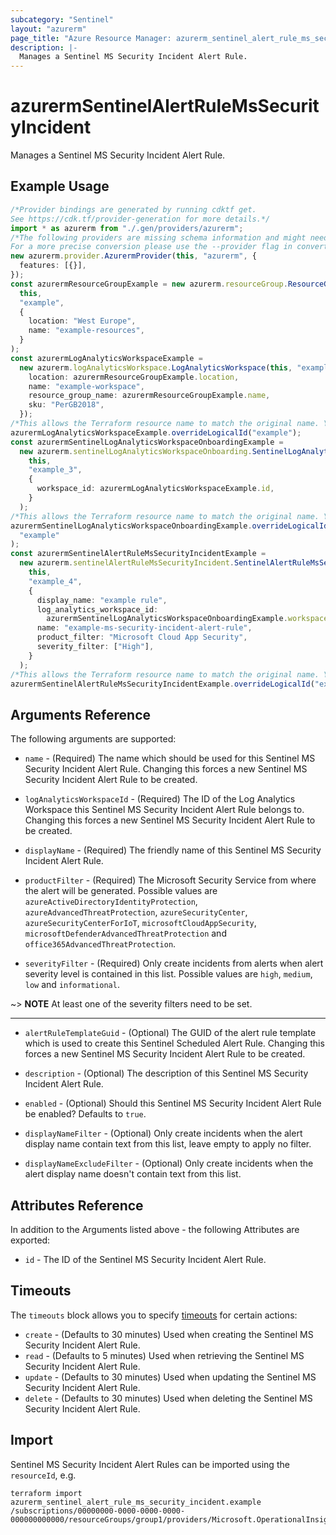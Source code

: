 ```yaml
---
subcategory: "Sentinel"
layout: "azurerm"
page_title: "Azure Resource Manager: azurerm_sentinel_alert_rule_ms_security_incident"
description: |-
  Manages a Sentinel MS Security Incident Alert Rule.
---
```


# azurermSentinelAlertRuleMsSecurityIncident

Manages a Sentinel MS Security Incident Alert Rule.

## Example Usage

```typescript
/*Provider bindings are generated by running cdktf get.
See https://cdk.tf/provider-generation for more details.*/
import * as azurerm from "./.gen/providers/azurerm";
/*The following providers are missing schema information and might need manual adjustments to synthesize correctly: azurerm.
For a more precise conversion please use the --provider flag in convert.*/
new azurerm.provider.AzurermProvider(this, "azurerm", {
  features: [{}],
});
const azurermResourceGroupExample = new azurerm.resourceGroup.ResourceGroup(
  this,
  "example",
  {
    location: "West Europe",
    name: "example-resources",
  }
);
const azurermLogAnalyticsWorkspaceExample =
  new azurerm.logAnalyticsWorkspace.LogAnalyticsWorkspace(this, "example_2", {
    location: azurermResourceGroupExample.location,
    name: "example-workspace",
    resource_group_name: azurermResourceGroupExample.name,
    sku: "PerGB2018",
  });
/*This allows the Terraform resource name to match the original name. You can remove the call if you don't need them to match.*/
azurermLogAnalyticsWorkspaceExample.overrideLogicalId("example");
const azurermSentinelLogAnalyticsWorkspaceOnboardingExample =
  new azurerm.sentinelLogAnalyticsWorkspaceOnboarding.SentinelLogAnalyticsWorkspaceOnboarding(
    this,
    "example_3",
    {
      workspace_id: azurermLogAnalyticsWorkspaceExample.id,
    }
  );
/*This allows the Terraform resource name to match the original name. You can remove the call if you don't need them to match.*/
azurermSentinelLogAnalyticsWorkspaceOnboardingExample.overrideLogicalId(
  "example"
);
const azurermSentinelAlertRuleMsSecurityIncidentExample =
  new azurerm.sentinelAlertRuleMsSecurityIncident.SentinelAlertRuleMsSecurityIncident(
    this,
    "example_4",
    {
      display_name: "example rule",
      log_analytics_workspace_id:
        azurermSentinelLogAnalyticsWorkspaceOnboardingExample.workspaceId,
      name: "example-ms-security-incident-alert-rule",
      product_filter: "Microsoft Cloud App Security",
      severity_filter: ["High"],
    }
  );
/*This allows the Terraform resource name to match the original name. You can remove the call if you don't need them to match.*/
azurermSentinelAlertRuleMsSecurityIncidentExample.overrideLogicalId("example");

```

## Arguments Reference

The following arguments are supported:

*   `name` - (Required) The name which should be used for this Sentinel MS Security Incident Alert Rule. Changing this forces a new Sentinel MS Security Incident Alert Rule to be created.

*   `logAnalyticsWorkspaceId` - (Required) The ID of the Log Analytics Workspace this Sentinel MS Security Incident Alert Rule belongs to. Changing this forces a new Sentinel MS Security Incident Alert Rule to be created.

*   `displayName` - (Required) The friendly name of this Sentinel MS Security Incident Alert Rule.

*   `productFilter` - (Required) The Microsoft Security Service from where the alert will be generated. Possible values are `azureActiveDirectoryIdentityProtection`, `azureAdvancedThreatProtection`, `azureSecurityCenter`, `azureSecurityCenterForIoT`, `microsoftCloudAppSecurity`, `microsoftDefenderAdvancedThreatProtection` and `office365AdvancedThreatProtection`.

*   `severityFilter` - (Required) Only create incidents from alerts when alert severity level is contained in this list. Possible values are `high`, `medium`, `low` and `informational`.

\~> **NOTE** At least one of the severity filters need to be set.

***

*   `alertRuleTemplateGuid` - (Optional) The GUID of the alert rule template which is used to create this Sentinel Scheduled Alert Rule. Changing this forces a new Sentinel MS Security Incident Alert Rule to be created.

*   `description` - (Optional) The description of this Sentinel MS Security Incident Alert Rule.

*   `enabled` - (Optional) Should this Sentinel MS Security Incident Alert Rule be enabled? Defaults to `true`.

*   `displayNameFilter` - (Optional) Only create incidents when the alert display name contain text from this list, leave empty to apply no filter.

*   `displayNameExcludeFilter` - (Optional) Only create incidents when the alert display name doesn't contain text from this list.

## Attributes Reference

In addition to the Arguments listed above - the following Attributes are exported:

* `id` - The ID of the Sentinel MS Security Incident Alert Rule.

## Timeouts

The `timeouts` block allows you to specify [timeouts](https://www.terraform.io/language/resources/syntax#operation-timeouts) for certain actions:

* `create` - (Defaults to 30 minutes) Used when creating the Sentinel MS Security Incident Alert Rule.
* `read` - (Defaults to 5 minutes) Used when retrieving the Sentinel MS Security Incident Alert Rule.
* `update` - (Defaults to 30 minutes) Used when updating the Sentinel MS Security Incident Alert Rule.
* `delete` - (Defaults to 30 minutes) Used when deleting the Sentinel MS Security Incident Alert Rule.

## Import

Sentinel MS Security Incident Alert Rules can be imported using the `resourceId`, e.g.

```console
terraform import azurerm_sentinel_alert_rule_ms_security_incident.example /subscriptions/00000000-0000-0000-0000-000000000000/resourceGroups/group1/providers/Microsoft.OperationalInsights/workspaces/workspace1/providers/Microsoft.SecurityInsights/alertRules/rule1
```
